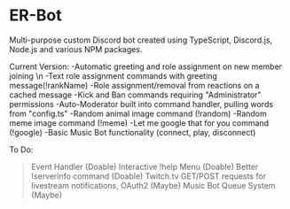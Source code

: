 # ER-Bot
Multi-purpose custom Discord bot created using TypeScript, Discord.js, Node.js and various NPM packages.

Current Version:
-Automatic greeting and role assignment on new member joining \n 
-Text role assignment commands with greeting message(!rankName)
-Role assignment/removal from reactions on a cached message 
-Kick and Ban commands requiring "Administrator" permissions
-Auto-Moderator built into command handler, pulling words from "config.ts"
-Random animal image command (!random)
-Random meme image command (!meme)
-Let me google that for you command (!google)
-Basic Music Bot functionality (connect, play, disconnect)

To Do:
>Event Handler (Doable)
>Interactive !help Menu (Doable)
>Better !serverinfo command (Doable)
>Twitch.tv GET/POST requests for livestream notifications, OAuth2 (Maybe)
>Music Bot Queue System (Maybe)
